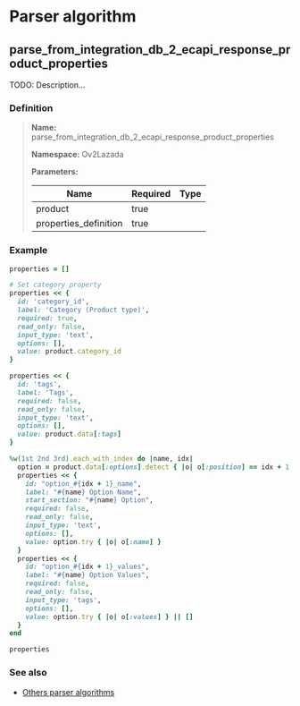 # Parser algorithm
 
## parse_from_integration_db_2_ecapi_response_product_properties

TODO: Description...
    
### Definition

> **Name:** parse_from_integration_db_2_ecapi_response_product_properties
> 
> **Namespace:** Ov2Lazada
>
> **Parameters:**
> 
> | Name | Required | Type |
> | --- | --- | --- |
> | product | true |  |
> | properties_definition | true |  |

### Example
```ruby
properties = []

# Set category property
properties << {
  id: 'category_id',
  label: 'Category (Product type)',
  required: true,
  read_only: false,
  input_type: 'text',
  options: [],
  value: product.category_id
}

properties << {
  id: 'tags',
  label: 'Tags',
  required: false,
  read_only: false,
  input_type: 'text',
  options: [],
  value: product.data[:tags]
}

%w(1st 2nd 3rd).each_with_index do |name, idx|
  option = product.data[:options].detect { |o| o[:position] == idx + 1 }
  properties << {
    id: "option_#{idx + 1}_name",
    label: "#{name} Option Name",
    start_section: "#{name} Option",
    required: false,
    read_only: false,
    input_type: 'text',
    options: [],
    value: option.try { |o| o[:name] }
  }
  properties << {
    id: "option_#{idx + 1}_values",
    label: "#{name} Option Values",
    required: false,
    read_only: false,
    input_type: 'tags',
    options: [],
    value: option.try { |o| o[:values] } || []
  }
end

properties
```

### See also
* [Others parser algorithms](overview?id=parse_from_integration_db_2_ecapi_response_product_properties)